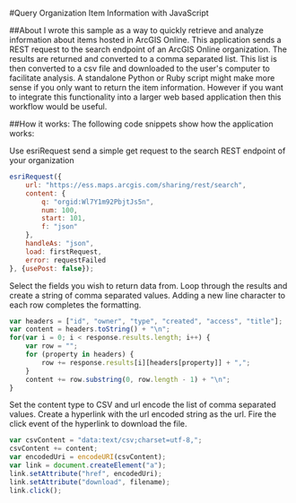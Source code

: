 #Query Organization Item Information with JavaScript

##About
I wrote this sample as a way to quickly retrieve and analyze information about items hosted in ArcGIS Online. This application sends a REST request to the search endpoint of an ArcGIS Online organization. The results are returned and converted to a comma separated list. This list is then converted to a csv file and downloaded to the user's computer to facilitate analysis. A standalone Python or Ruby script might make more sense if you only want to return the item information. However if you want to integrate this functionality into a larger web based application then this workflow would be useful.

##How it works:
The following code snippets show how the application works:

Use esriRequest send a simple get request to the search REST endpoint of your organization
```javascript
esriRequest({
	url: "https://ess.maps.arcgis.com/sharing/rest/search",
	content: {
		q: "orgid:Wl7Y1m92PbjtJs5n",
		num: 100,
		start: 101,
		f: "json"
	},
	handleAs: "json",
	load: firstRequest,
	error: requestFailed
}, {usePost: false});
```
Select the fields you wish to return data from. Loop through the results and create a string of comma separated values. Adding a new line character to each row completes the formatting.
```javascript
var headers = ["id", "owner", "type", "created", "access", "title"];
var content = headers.toString() + "\n";
for(var i = 0; i < response.results.length; i++) {
	var row = "";
	for (property in headers) {
		row += response.results[i][headers[property]] + ",";
	}
	content += row.substring(0, row.length - 1) + "\n";
}
```
Set the content type to CSV and url encode the list of comma separated values. Create a hyperlink with the url encoded string as the url. Fire the click event of the hyperlink to download the file.
```javascript
var csvContent = "data:text/csv;charset=utf-8,";
csvContent += content;
var encodedUri = encodeURI(csvContent);
var link = document.createElement("a");
link.setAttribute("href", encodedUri);
link.setAttribute("download", filename);
link.click();
```
